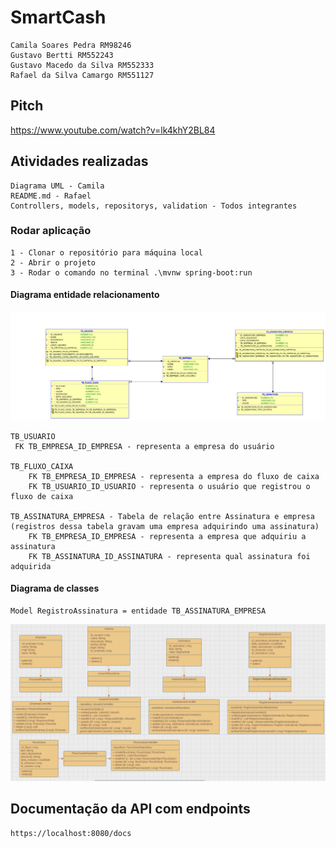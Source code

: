 # SmartCash
    Camila Soares Pedra RM98246
    Gustavo Bertti RM552243
    Gustavo Macedo da Silva RM552333
    Rafael da Silva Camargo RM551127  
## Pitch
   https://www.youtube.com/watch?v=lk4khY2BL84
## Atividades realizadas
    Diagrama UML - Camila
    README.md - Rafael
    Controllers, models, repositorys, validation - Todos integrantes
### Rodar aplicação
    1 - Clonar o repositório para máquina local
    2 - Abrir o projeto
    3 - Rodar o comando no terminal .\mvnw spring-boot:run    
 
#### Diagrama entidade relacionamento
![alt text](Documentos/Diagramas/DiagramaEntidadeRelacionamento.png)

    TB_USUARIO
     FK TB_EMPRESA_ID_EMPRESA - representa a empresa do usuário

    TB_FLUXO_CAIXA
        FK TB_EMPRESA_ID_EMPRESA - representa a empresa do fluxo de caixa
        FK TB_USUARIO_ID_USUARIO - representa o usuário que registrou o fluxo de caixa

    TB_ASSINATURA_EMPRESA - Tabela de relação entre Assinatura e empresa (registros dessa tabela gravam uma empresa adquirindo uma assinatura)
        FK TB_EMPRESA_ID_EMPRESA - representa a empresa que adquiriu a assinatura
        FK TB_ASSINATURA_ID_ASSINATURA - representa qual assinatura foi adquirida 

#### Diagrama de classes 
    Model RegistroAssinatura = entidade TB_ASSINATURA_EMPRESA
![alt text](Documentos/Diagramas/image-2.png)

## Documentação da API com endpoints
    https://localhost:8080/docs